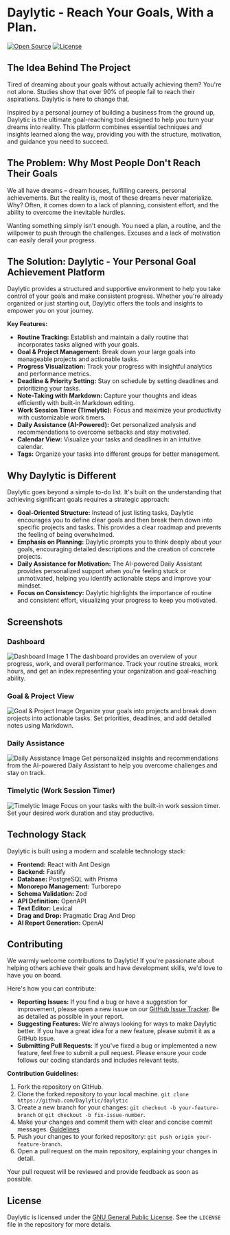 
# Daylytic - Reach Your Goals, With a Plan.

[![Open Source](https://img.shields.io/badge/Open%20Source-Yes-green.svg)](https://github.com/Daylytic/daylytic)
[![License](https://img.shields.io/badge/License-GPLv3-blue.svg)](https://opensource.org/license/gpl-3-0) 

## The Idea Behind The Project

Tired of dreaming about your goals without actually achieving them? You're not alone. Studies show that over 90% of people fail to reach their aspirations. Daylytic is here to change that.

Inspired by a personal journey of building a business from the ground up, Daylytic is the ultimate goal-reaching tool designed to help you turn your dreams into reality. This platform combines essential techniques and insights learned along the way, providing you with the structure, motivation, and guidance you need to succeed.

## The Problem: Why Most People Don't Reach Their Goals

We all have dreams – dream houses, fulfilling careers, personal achievements. But the reality is, most of these dreams never materialize. Why? Often, it comes down to a lack of planning, consistent effort, and the ability to overcome the inevitable hurdles.

Wanting something simply isn't enough. You need a plan, a routine, and the willpower to push through the challenges. Excuses and a lack of motivation can easily derail your progress.

## The Solution: Daylytic - Your Personal Goal Achievement Platform

Daylytic provides a structured and supportive environment to help you take control of your goals and make consistent progress. Whether you're already organized or just starting out, Daylytic offers the tools and insights to empower you on your journey.

**Key Features:**

* **Routine Tracking:** Establish and maintain a daily routine that incorporates tasks aligned with your goals.
* **Goal & Project Management:** Break down your large goals into manageable projects and actionable tasks.
* **Progress Visualization:** Track your progress with insightful analytics and performance metrics.
* **Deadline & Priority Setting:** Stay on schedule by setting deadlines and prioritizing your tasks.
* **Note-Taking with Markdown:** Capture your thoughts and ideas efficiently with built-in Markdown editing.
* **Work Session Timer (Timelytic):** Focus and maximize your productivity with customizable work timers.
* **Daily Assistance (AI-Powered):** Get personalized analysis and recommendations to overcome setbacks and stay motivated.
* **Calendar View:** Visualize your tasks and deadlines in an intuitive calendar.
* **Tags:** Organize your tasks into different groups for better management.

## Why Daylytic is Different

Daylytic goes beyond a simple to-do list. It's built on the understanding that achieving significant goals requires a strategic approach:

* **Goal-Oriented Structure:** Instead of just listing tasks, Daylytic encourages you to define clear goals and then break them down into specific projects and tasks. This provides a clear roadmap and prevents the feeling of being overwhelmed.
* **Emphasis on Planning:** Daylytic prompts you to think deeply about your goals, encouraging detailed descriptions and the creation of concrete projects.
* **Daily Assistance for Motivation:** The AI-powered Daily Assistant provides personalized support when you're feeling stuck or unmotivated, helping you identify actionable steps and improve your mindset.
* **Focus on Consistency:** Daylytic highlights the importance of routine and consistent effort, visualizing your progress to keep you motivated.

## Screenshots

### Dashboard

![Dashboard Image 1](assets/analytics-dark.png)
The dashboard provides an overview of your progress, work, and overall performance. Track your routine streaks, work hours, and get an index representing your organization and goal-reaching ability.

### Goal & Project View

![Goal & Project Image](assets/goals-dark.png)
Organize your goals into projects and break down projects into actionable tasks. Set priorities, deadlines, and add detailed notes using Markdown.

### Daily Assistance

![Daily Assistance Image](assets/daily-assistance-dark.png)
Get personalized insights and recommendations from the AI-powered Daily Assistant to help you overcome challenges and stay on track.

### Timelytic (Work Session Timer)

![Timelytic Image](assets/timelytic-dark.png)
Focus on your tasks with the built-in work session timer. Set your desired work duration and stay productive.

## Technology Stack

Daylytic is built using a modern and scalable technology stack:

* **Frontend:** React with Ant Design
* **Backend:** Fastify
* **Database:** PostgreSQL with Prisma
* **Monorepo Management:** Turborepo
* **Schema Validation:** Zod
* **API Definition:** OpenAPI
* **Text Editor:** Lexical
* **Drag and Drop:** Pragmatic Drag And Drop
* **AI Report Generation:** OpenAI

## Contributing

We warmly welcome contributions to Daylytic! If you're passionate about helping others achieve their goals and have development skills, we'd love to have you on board.

Here's how you can contribute:

* **Reporting Issues:** If you find a bug or have a suggestion for improvement, please open a new issue on our [GitHub Issue Tracker](https://github.com/your-github-repo/issues). Be as detailed as possible in your report.
* **Suggesting Features:** We're always looking for ways to make Daylytic better. If you have a great idea for a new feature, please submit it as a GitHub issue.
* **Submitting Pull Requests:** If you've fixed a bug or implemented a new feature, feel free to submit a pull request. Please ensure your code follows our coding standards and includes relevant tests.

**Contribution Guidelines:**

1.  Fork the repository on GitHub.
2.  Clone the forked repository to your local machine. `git clone https://github.com/Daylytic/daylytic`
3.  Create a new branch for your changes: `git checkout -b your-feature-branch` or `git checkout -b fix-issue-number`.
4.  Make your changes and commit them with clear and concise commit messages. [Guidelines](https://ec.europa.eu/component-library/v1.15.0/eu/docs/conventions/git/)
5.  Push your changes to your forked repository: `git push origin your-feature-branch`.
6.  Open a pull request on the main repository, explaining your changes in detail.

Your pull request will be reviewed and provide feedback as soon as possible.

## License

Daylytic is licensed under the [GNU General Public License](ttps://opensource.org/license/gpl-3-0). See the `LICENSE` file in the repository for more details.